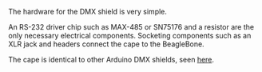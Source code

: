 The hardware for the DMX shield is very simple.

An RS-232 driver chip such as MAX-485 or SN75176 and a resistor are the only necessary electrical components. Socketing components such as an XLR jack and headers connect the cape to the BeagleBone.

The cape is identical to other Arduino DMX shields, seen [here](http://playground.arduino.cc/DMX/DMXShield).
